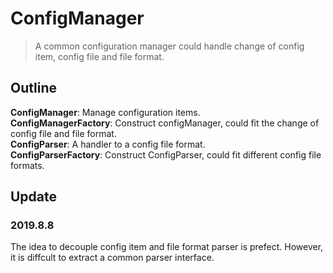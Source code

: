# ConfigManager
> A common configuration manager could handle change of config item, config file and file format.

## Outline
**ConfigManager**: Manage configuration items.   
**ConfigManagerFactory**: Construct configManager, could fit the change of config file and file format.   
**ConfigParser**: A handler to a config file format.  
**ConfigParserFactory**: Construct ConfigParser, could fit different config file formats. 

## Update
### 2019.8.8   
The idea to decouple config item and file format parser is prefect.
However, it is diffcult to extract a common parser interface.